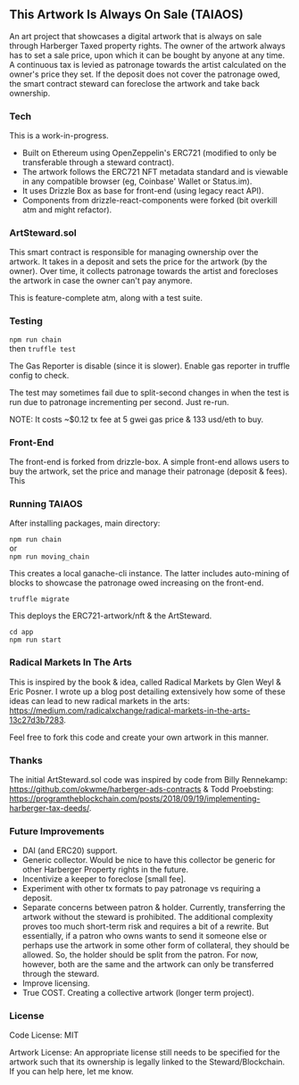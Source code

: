 ## This Artwork Is Always On Sale (TAIAOS)

An art project that showcases a digital artwork that is always on sale through Harberger Taxed property rights. The owner of the artwork always has to set a sale price, upon which it can be bought by anyone at any time. A continuous tax is levied as patronage towards the artist calculated on the owner's price they set. If the deposit does not cover the patronage owed, the smart contract steward can foreclose the artwork and take back ownership.

### Tech

This is a work-in-progress.

- Built on Ethereum using OpenZeppelin's ERC721 (modified to only be transferable through a steward contract).
- The artwork follows the ERC721 NFT metadata standard and is viewable in any compatible browser (eg, Coinbase' Wallet or Status.im).
- It uses Drizzle Box as base for front-end (using legacy react API).
- Components from drizzle-react-components were forked (bit overkill atm and might refactor).

### ArtSteward.sol

This smart contract is responsible for managing ownership over the artwork. It takes in a deposit and sets the price for the artwork (by the owner). Over time, it collects patronage towards the artist and forecloses the artwork in case the owner can't pay anymore.

This is feature-complete atm, along with a test suite.

### Testing

`npm run chain`  
then
`truffle test`

The Gas Reporter is disable (since it is slower). Enable gas reporter in truffle config to check.

The test may sometimes fail due to split-second changes in when the test is run due to patronage incrementing per second.
Just re-run.

NOTE: It costs ~$0.12 tx fee at 5 gwei gas price & 133 usd/eth to buy. 

### Front-End

The front-end is forked from drizzle-box. A simple front-end allows users to buy the artwork, set the price and manage their patronage (deposit & fees). This

### Running TAIAOS

After installing packages, main directory:

`npm run chain`  
or  
`npm run moving_chain`  

This creates a local ganache-cli instance. The latter includes auto-mining of blocks to showcase the patronage owed increasing on the front-end.

`truffle migrate`

This deploys the ERC721-artwork/nft & the ArtSteward.

`cd app`  
`npm run start`  

### Radical Markets In The Arts

This is inspired by the book & idea, called Radical Markets by Glen Weyl & Eric Posner. I wrote up a blog post detailing extensively how some of these ideas can lead to new radical markets in the arts: https://medium.com/radicalxchange/radical-markets-in-the-arts-13c27d3b7283.

Feel free to fork this code and create your own artwork in this manner.

### Thanks

The initial ArtSteward.sol code was inspired by code from Billy Rennekamp: https://github.com/okwme/harberger-ads-contracts & Todd Proebsting: https://programtheblockchain.com/posts/2018/09/19/implementing-harberger-tax-deeds/.

### Future  Improvements

- DAI (and ERC20) support.
- Generic collector. Would be nice to have this collector be generic for other Harberger Property rights in the future.
- Incentivize a keeper to foreclose [small fee].
- Experiment with other tx formats to pay patronage vs requiring a deposit.
- Separate concerns between patron & holder. Currently, transferring the artwork without the steward is prohibited. The additional complexity proves too much short-term risk and requires a bit of a rewrite. But essentially, if a patron who owns wants to send it someone else or perhaps use the artwork in some other form of collateral, they should be allowed. So, the holder should be split from the patron. For now, however, both are the same and the artwork can only be transferred through the steward.
- Improve licensing.
- True COST. Creating a collective artwork (longer term project).

### License

Code License:
MIT

Artwork License:
An appropriate license still needs to be specified for the artwork such that its ownership is legally linked to the Steward/Blockchain. If you can help here, let me know.